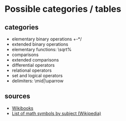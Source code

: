 # Possible categories / tables

## categories

* elementary binary operations +-\*/
* extended binary operations
* elementary functions: \sqrt\%
* comparisons
* extended comparisons
* differential operators
* relational operators
* set and logical operators
* delimiters: \mid\|\uparrow

## sources

* [Wikibooks](https://en.wikibooks.org/wiki/LaTeX/Mathematics)
* [List of math symbols by subject (Wikipedia)](https://en.wikipedia.org/wiki/List_of_mathematical_symbols_by_subject)
